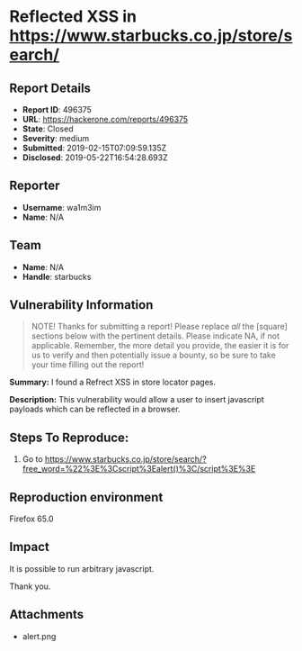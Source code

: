 # Reflected XSS in https://www.starbucks.co.jp/store/search/

## Report Details
- **Report ID**: 496375
- **URL**: https://hackerone.com/reports/496375
- **State**: Closed
- **Severity**: medium
- **Submitted**: 2019-02-15T07:09:59.135Z
- **Disclosed**: 2019-05-22T16:54:28.693Z

## Reporter
- **Username**: wa1m3im
- **Name**: N/A

## Team
- **Name**: N/A
- **Handle**: starbucks

## Vulnerability Information
> NOTE! Thanks for submitting a report! Please replace *all* the [square] sections below with the pertinent details. Please indicate NA, if not applicable. Remember, the more detail you provide, the easier it is for us to verify and then potentially issue a bounty, so be sure to take your time filling out the report!

**Summary:** 
I found a Refrect XSS in store locator pages.


**Description:**
This vulnerability would allow a user to insert javascript payloads which can be reflected in a browser.

## Steps To Reproduce:

1. Go to https://www.starbucks.co.jp/store/search/?free_word=%22%3E%3Cscript%3Ealert()%3C/script%3E%3E



## Reproduction environment
Firefox 65.0

## Impact

It is possible to run arbitrary javascript.


Thank you.

## Attachments
- alert.png
